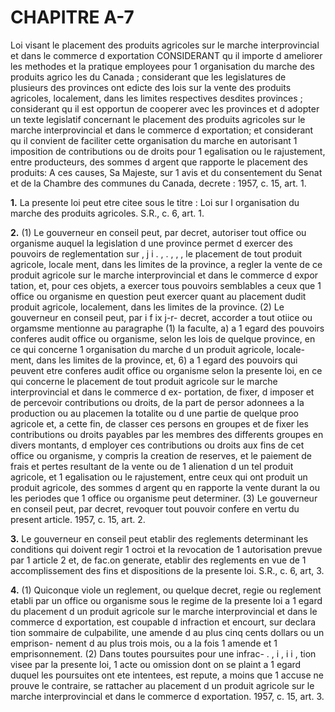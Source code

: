 
# CHAPITRE A-7
Loi visant le placement des produits agricoles
sur le marche interprovincial et dans le
commerce d exportation
CONSIDERANT qu il importe d ameliorer les
methodes et la pratique employees pour
1 organisation du marche des produits agrico
les du Canada ; considerant que les legislatures
de plusieurs des provinces ont edicte des lois
sur la vente des produits agricoles, localement,
dans les limites respectives desdites provinces ;
considerant qu il est opportun de cooperer
avec les provinces et d adopter un texte
legislatif concernant le placement des produits
agricoles sur le marche interprovincial et dans
le commerce d exportation; et considerant
qu il convient de faciliter cette organisation
du marche en autorisant 1 imposition de
contributions ou de droits pour 1 egalisation
ou le rajustement, entre producteurs, des
sommes d argent que rapporte le placement
des produits: A ces causes, Sa Majeste, sur
1 avis et du consentement du Senat et de la
Chambre des communes du Canada, decrete :
1957, c. 15, art. 1.

**1.** La presente loi peut etre citee sous le
titre : Loi sur I organisation du marche des
produits agricoles. S.R., c. 6, art. 1.

**2.** (1) Le gouverneur en conseil peut, par
decret, autoriser tout office ou organisme
auquel la legislation d une province permet
d exercer des pouvoirs de reglementation sur
, j i . , . , , ,
le placement de tout produit agricole, locale
ment, dans les limites de la province, a regler
la vente de ce produit agricole sur le marche
interprovincial et dans le commerce d expor
tation, et, pour ces objets, a exercer tous
pouvoirs semblables a ceux que 1 office ou
organisme en question peut exercer quant au
placement dudit produit agricole, localement,
dans les limites de la province.
(2) Le gouverneur en conseil peut, par
i f ix j-r-
decret, accorder a tout otiice ou orgamsme
mentionne au paragraphe (1) la faculte,
a) a 1 egard des pouvoirs conferes audit
office ou organisme, selon les lois de quelque
province, en ce qui concerne 1 organisation
du marche d un produit agricole, locale-
ment, dans les limites de la province, et,
6) a 1 egard des pouvoirs qui peuvent etre
conferes audit office ou organisme selon la
presente loi, en ce qui concerne le placement
de tout produit agricole sur le marche
interprovincial et dans le commerce d ex-
portation,
de fixer, d imposer et de percevoir
contributions ou droits, de la part de persor
adonnees a la production ou au placemen
la totalite ou d une partie de quelque proo
agricole et, a cette fin, de classer ces persons
en groupes et de fixer les contributions ou
droits payables par les membres des differents
groupes en divers montants, d employer ces
contributions ou droits aux fins de cet office
ou organisme, y compris la creation de
reserves, et le paiement de frais et pertes
resultant de la vente ou de 1 alienation d un
tel produit agricole, et 1 egalisation ou le
rajustement, entre ceux qui ont produit un
produit agricole, des sommes d argent qu en
rapporte la vente durant la ou les periodes
que 1 office ou organisme peut determiner.
(3) Le gouverneur en conseil peut, par
decret, revoquer tout pouvoir confere en vertu
du present article. 1957, c. 15, art. 2.

**3.** Le gouverneur en conseil peut etablir
des reglements determinant les conditions qui
doivent regir 1 octroi et la revocation de
1 autorisation prevue par 1 article 2 et, de
fac.on generate, etablir des reglements en vue
de 1 accomplissement des fins et dispositions
de la presente loi. S.R., c. 6, art, 3.

**4.** (1) Quiconque viole un reglement, ou
quelque decret, regie ou reglement etabli par
un office ou organisme sous le regime de la
presente loi a 1 egard du placement d un
produit agricole sur le marche interprovincial
et dans le commerce d exportation, est
coupable d infraction et encourt, sur declara
tion sommaire de culpabilite, une amende
d au plus cinq cents dollars ou un emprison-
nement d au plus trois mois, ou a la fois
1 amende et 1 emprisonnement.
(2) Dans toutes poursuites pour une infrac-
. , i , i i ,
tion visee par la presente loi, 1 acte ou
omission dont on se plaint a 1 egard duquel
les poursuites ont ete intentees, est repute, a
moins que 1 accuse ne prouve le contraire, se
rattacher au placement d un produit agricole
sur le marche interprovincial et dans le
commerce d exportation. 1957, c. 15, art. 3.
